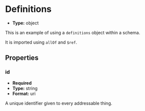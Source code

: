 


  
# Definitions

  
*  **Type:** object
  
This is an example of using a `definitions` object within a schema.

It is imported using `allOf` and `$ref`.



## Properties


###  id    
* **Required**  
*  **Type:** string  
*  **Format:** uri
  
 A unique identifier given to every addressable thing.



